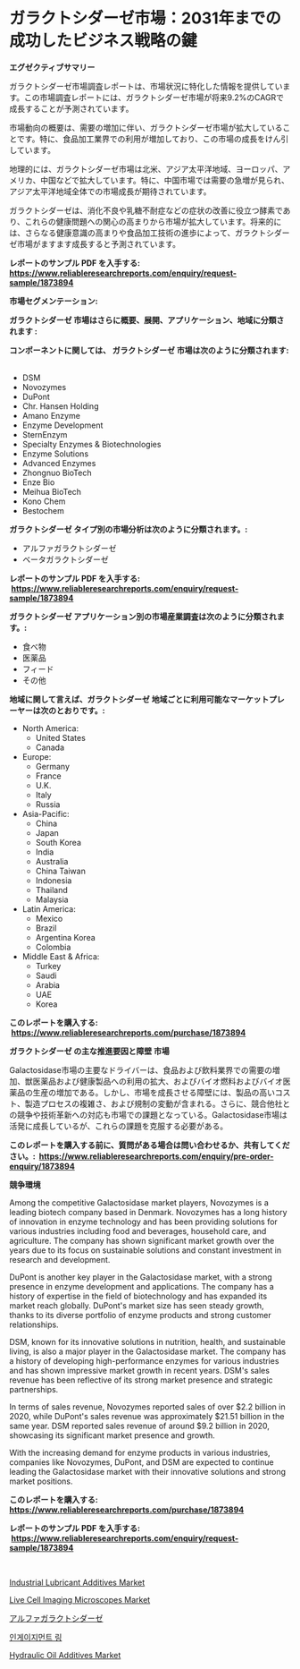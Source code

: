 <p><h1>ガラクトシダーゼ市場：2031年までの成功したビジネス戦略の鍵</h1></p><p><strong>エグゼクティブサマリー</strong></p>
<p><p>ガラクトシダーゼ市場調査レポートは、市場状況に特化した情報を提供しています。この市場調査レポートには、ガラクトシダーゼ市場が将来9.2%のCAGRで成長することが予測されています。</p><p>市場動向の概要は、需要の増加に伴い、ガラクトシダーゼ市場が拡大していることです。特に、食品加工業界での利用が増加しており、この市場の成長をけん引しています。</p><p>地理的には、ガラクトシダーゼ市場は北米、アジア太平洋地域、ヨーロッパ、アメリカ、中国などで拡大しています。特に、中国市場では需要の急増が見られ、アジア太平洋地域全体での市場成長が期待されています。</p><p>ガラクトシダーゼは、消化不良や乳糖不耐症などの症状の改善に役立つ酵素であり、これらの健康問題への関心の高まりから市場が拡大しています。将来的には、さらなる健康意識の高まりや食品加工技術の進歩によって、ガラクトシダーゼ市場がますます成長すると予測されています。</p></p>
<p><strong>レポートのサンプル PDF を入手する: <a href="https://www.reliableresearchreports.com/enquiry/request-sample/1873894">https://www.reliableresearchreports.com/enquiry/request-sample/1873894</a></strong></p>
<p><strong>市場セグメンテーション:</strong></p>
<p><strong> ガラクトシダーゼ 市場はさらに概要、展開、アプリケーション、地域に分類されます :</strong></p>
<p><strong>コンポーネントに関しては、 ガラクトシダーゼ 市場は次のように分類されます: &nbsp;</strong></p>
<p><ul><li>DSM</li><li>Novozymes</li><li>DuPont</li><li>Chr. Hansen Holding</li><li>Amano Enzyme</li><li>Enzyme Development</li><li>SternEnzym</li><li>Specialty Enzymes & Biotechnologies</li><li>Enzyme Solutions</li><li>Advanced Enzymes</li><li>Zhongnuo BioTech</li><li>Enze Bio</li><li>Meihua BioTech</li><li>Kono Chem</li><li>Bestochem</li></ul></p>
<p><strong> ガラクトシダーゼ タイプ別の市場分析は次のように分類されます。:</strong></p>
<p><ul><li>アルファガラクトシダーゼ</li><li>ベータガラクトシダーゼ</li></ul></p>
<p><strong>レポートのサンプル PDF を入手する: &nbsp;<a href="https://www.reliableresearchreports.com/enquiry/request-sample/1873894">https://www.reliableresearchreports.com/enquiry/request-sample/1873894</a></strong></p>
<p><strong> ガラクトシダーゼ アプリケーション別の市場産業調査は次のように分類されます。:</strong></p>
<p><ul><li>食べ物</li><li>医薬品</li><li>フィード</li><li>その他</li></ul></p>
<p><strong>地域に関して言えば、ガラクトシダーゼ 地域ごとに利用可能なマーケットプレーヤーは次のとおりです。:</strong></p>
<p><ul>
    <li>
        North America:
        <ul>
            <li>United States</li>
            <li>Canada</li>
        </ul>
    </li>
    <li>
        Europe:
        <ul>
            <li>Germany</li>
            <li>France</li>
            <li>U.K.</li>
            <li>Italy</li>
            <li>Russia</li>
        </ul>
    </li>
    <li>
        Asia-Pacific:
        <ul>
            <li>China</li>
            <li>Japan</li>
            <li>South Korea</li>
            <li>India</li>
            <li>Australia</li>
            <li>China Taiwan</li>
            <li>Indonesia</li>
            <li>Thailand</li>
            <li>Malaysia</li>
        </ul>
    </li>
    <li>
        Latin America:
        <ul>
            <li>Mexico</li>
            <li>Brazil</li>
            <li>Argentina Korea</li>
            <li>Colombia</li>
        </ul>
    </li>
    <li>
        Middle East & Africa:
        <ul>
            <li>Turkey</li>
            <li>Saudi</li>
            <li>Arabia</li>
            <li>UAE</li>
            <li>Korea</li>
        </ul>
    </li>
    </ul></p>
<p><strong>このレポートを購入する: &nbsp;<a href="https://www.reliableresearchreports.com/purchase/1873894">https://www.reliableresearchreports.com/purchase/1873894</a></strong></p>
<p><strong>ガラクトシダーゼ の主な推進要因と障壁 市場</strong></p>
<p><p>Galactosidase市場の主要なドライバーは、食品および飲料業界での需要の増加、獣医薬品および健康製品への利用の拡大、およびバイオ燃料およびバイオ医薬品の生産の増加である。しかし、市場を成長させる障壁には、製品の高いコスト、製造プロセスの複雑さ、および規制の変動が含まれる。さらに、競合他社との競争や技術革新への対応も市場での課題となっている。Galactosidase市場は活発に成長しているが、これらの課題を克服する必要がある。</p></p>
<p><strong>このレポートを購入する前に、質問がある場合は問い合わせるか、共有してください。:&nbsp; <a href="https://www.reliableresearchreports.com/enquiry/pre-order-enquiry/1873894">https://www.reliableresearchreports.com/enquiry/pre-order-enquiry/1873894</a></strong></p>
<p><strong>競争環境</strong></p>
<p><p>Among the competitive Galactosidase market players, Novozymes is a leading biotech company based in Denmark. Novozymes has a long history of innovation in enzyme technology and has been providing solutions for various industries including food and beverages, household care, and agriculture. The company has shown significant market growth over the years due to its focus on sustainable solutions and constant investment in research and development.</p><p>DuPont is another key player in the Galactosidase market, with a strong presence in enzyme development and applications. The company has a history of expertise in the field of biotechnology and has expanded its market reach globally. DuPont's market size has seen steady growth, thanks to its diverse portfolio of enzyme products and strong customer relationships.</p><p>DSM, known for its innovative solutions in nutrition, health, and sustainable living, is also a major player in the Galactosidase market. The company has a history of developing high-performance enzymes for various industries and has shown impressive market growth in recent years. DSM's sales revenue has been reflective of its strong market presence and strategic partnerships.</p><p>In terms of sales revenue, Novozymes reported sales of over $2.2 billion in 2020, while DuPont's sales revenue was approximately $21.51 billion in the same year. DSM reported sales revenue of around $9.2 billion in 2020, showcasing its significant market presence and growth.</p><p>With the increasing demand for enzyme products in various industries, companies like Novozymes, DuPont, and DSM are expected to continue leading the Galactosidase market with their innovative solutions and strong market positions.</p></p>
<p><strong>このレポートを購入する: &nbsp; <a href="https://www.reliableresearchreports.com/purchase/1873894">https://www.reliableresearchreports.com/purchase/1873894</a></strong></p>
<p><strong>レポートのサンプル PDF を入手する: &nbsp;<a href="https://www.reliableresearchreports.com/enquiry/request-sample/1873894">https://www.reliableresearchreports.com/enquiry/request-sample/1873894</a></strong><strong></strong></p>
<p>&nbsp;</p>
<p><p><a href="https://github.com/Krish2023na/Market-Research-Report-List-3/blob/main/industrial-lubricant-additives-market.md">Industrial Lubricant Additives Market</a></p><p><a href="https://issuu.com/reportprime-2/docs/live-cell-imaging-microscopes-market-size-2030.ppt">Live Cell Imaging Microscopes Market</a></p><p><a href="https://github.com/cnnriuez22368/Market-Research-Report-List-1/blob/main/28989982901.md">アルファガラクトシダーゼ</a></p><p><a href="https://github.com/vs10l4sfg5c/Market-Research-Report-List-1/blob/main/78039482533.md">인게이지먼트 링</a></p><p><a href="https://github.com/RickHolmes3/Market-Research-Report-List-4/blob/main/hydraulic-oil-additives-market.md">Hydraulic Oil Additives Market</a></p></p>